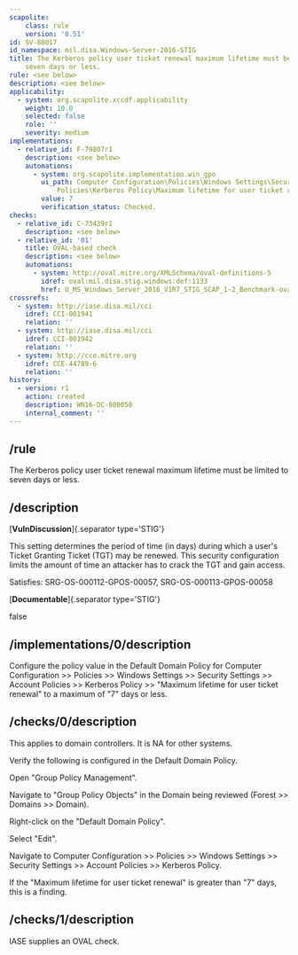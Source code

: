 ```yaml
---
scapolite:
    class: rule
    version: '0.51'
id: SV-88017
id_namespace: mil.disa.Windows-Server-2016-STIG
title: The Kerberos policy user ticket renewal maximum lifetime must be limited to
    seven days or less.
rule: <see below>
description: <see below>
applicability:
  - system: org.scapolite.xccdf.applicability
    weight: 10.0
    selected: false
    role: ''
    severity: medium
implementations:
  - relative_id: F-79807r1
    description: <see below>
    automations:
      - system: org.scapolite.implementation.win_gpo
        ui_path: Computer Configuration\Policies\Windows Settings\Security Settings\Account
            Policies\Kerberos Policy\Maximum lifetime for user ticket renewal
        value: 7
        verification_status: Checked.
checks:
  - relative_id: C-73439r1
    description: <see below>
  - relative_id: '01'
    title: OVAL-based check
    description: <see below>
    automations:
      - system: http://oval.mitre.org/XMLSchema/oval-definitions-5
        idref: oval:mil.disa.stig.windows:def:1133
        href: U_MS_Windows_Server_2016_V1R7_STIG_SCAP_1-2_Benchmark-oval.xml
crossrefs:
  - system: http://iase.disa.mil/cci
    idref: CCI-001941
    relation: ''
  - system: http://iase.disa.mil/cci
    idref: CCI-001942
    relation: ''
  - system: http://cce.mitre.org
    idref: CCE-44789-6
    relation: ''
history:
  - version: r1
    action: created
    description: WN16-DC-000050
    internal_comment: ''
---
```



## /rule

The Kerberos policy user ticket renewal maximum lifetime must be limited to seven days or less.

## /description

[**VulnDiscussion**]{.separator type='STIG'}

This setting determines the period of time (in days) during which a user's Ticket Granting Ticket (TGT) may be renewed. This security configuration limits the amount of time an attacker has to crack the TGT and gain access.

Satisfies: SRG-OS-000112-GPOS-00057, SRG-OS-000113-GPOS-00058

[**Documentable**]{.separator type='STIG'}

false

## /implementations/0/description

Configure the policy value in the Default Domain Policy for Computer Configuration >> Policies >> Windows Settings >> Security Settings >> Account Policies >> Kerberos Policy >> "Maximum lifetime for user ticket renewal" to a maximum of "7" days or less.

## /checks/0/description

This applies to domain controllers. It is NA for other systems.

Verify the following is configured in the Default Domain Policy.

Open "Group Policy Management".

Navigate to "Group Policy Objects" in the Domain being reviewed (Forest >> Domains >> Domain).

Right-click on the "Default Domain Policy".

Select "Edit".

Navigate to Computer Configuration >> Policies >> Windows Settings >> Security Settings >> Account Policies >> Kerberos Policy.

If the "Maximum lifetime for user ticket renewal" is greater than "7" days, this is a finding.

## /checks/1/description

IASE supplies an OVAL check.
